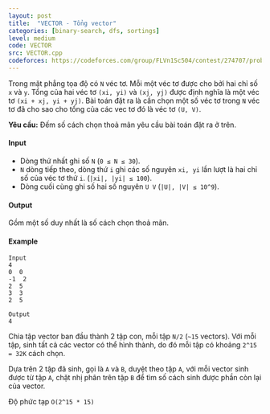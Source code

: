 ```yaml
---
layout: post
title:  "VECTOR - Tổng vector"
categories: [binary-search, dfs, sortings]
level: medium
code: VECTOR
src: VECTOR.cpp
codeforces: https://codeforces.com/group/FLVn1Sc504/contest/274707/problem/F
---
```



Trong mặt phẳng tọa độ có `N` véc tơ. Mỗi một véc tơ được cho bởi hai chỉ số `x` và `y`. Tổng của hai véc tơ `(xi, yi)` và `(xj, yj)` được định nghĩa là một véc tơ `(xi + xj, yi + yj)`. Bài toán đặt ra là cần chọn một số véc tơ trong `N` véc tơ đã cho sao cho tổng của các vec tơ đó là véc tơ `(U, V)`.

**Yêu cầu:** Đếm số cách chọn thoả mãn yêu cầu bài toán đặt ra ở trên.

#### Input

+ Dòng thứ nhất ghi số `N` (`0 ≤ N ≤ 30`).
+ `N` dòng tiếp theo, dòng thứ `i` ghi các số nguyên `xi, yi` lần lượt là hai chỉ số của véc tơ thứ `i`. (`|xi|, |yi| ≤ 100`).
+ Dòng cuối cùng ghi số hai số nguyên `U V` (`|U|, |V| ≤ 10^9`).

#### Output

Gồm một số duy nhất là số cách chọn thoả mãn.

#### Example

```
Input
4
0  0
-1  2
2  5
3  3
2  5

Output
4
```

<!--more-->


Chia tập vector ban đầu thành 2 tập con, mỗi tập `N/2` (`~15` vectors). Với mỗi tập, sinh tất cả các vector có thể hình thành, do đó mỗi tập có khoảng `2^15 = 32K` cách chọn.

Dựa trên 2 tập đã sinh, gọi là `A` và `B`, duyệt theo tập `A`, với mỗi vector sinh được từ tập `A`, chặt nhị phân trên tập `B` để tìm số cách sinh được phần còn lại của vector.

Độ phức tạp `O(2^15 * 15)`
